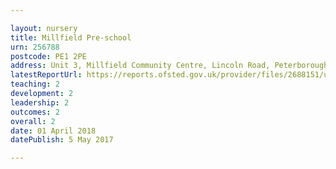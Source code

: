 ```yaml
---

layout: nursery
title: Millfield Pre-school
urn: 256788
postcode: PE1 2PE
address: Unit 3, Millfield Community Centre, Lincoln Road, Peterborough, PE1 2PE
latestReportUrl: https://reports.ofsted.gov.uk/provider/files/2688151/urn/256788.pdf
teaching: 2
development: 2
leadership: 2
outcomes: 2
overall: 2
date: 01 April 2018 
datePublish: 5 May 2017

---
```

